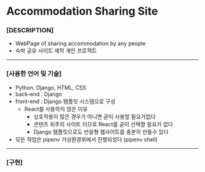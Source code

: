 # Accommodation Sharing Site

### [DESCRIPTION]
- WebPage of sharing accommodation by any people
- 숙박 공유 사이트 제작 개인 프로젝트

---
### [사용한 언어 및 기술]
- Python, Django, HTML, CSS
- back-end : Django
- front-end : Django 템플릿 시스템으로 구성
  - React를 사용하지 않은 이유
    - 상호작용이 많은 경우가 아니면 굳이 사용할 필요가없다
    - 콘텐츠 위주의 사이트 이므로 React를 굳이 선택할 필요가 없다
    - Django 템플릿으로도 반응형 웹사이트를 충분히 만들수 있다
- 모든 작업은 pipenv 가상환경위에서 진행되었다 (pipenv shell)

---
### [구현]
